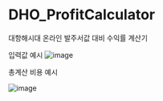 # DHO_ProfitCalculator
 대항해시대 온라인 발주서값 대비 수익률 계산기

 입력값 예시
![image](https://github.com/user-attachments/assets/5df6cdbb-6824-4ff4-8cdc-112b926bd75a)

총계산 비용 예시

![image](https://github.com/user-attachments/assets/9236865a-f1f7-4c19-b003-a42b992e5d1f)
